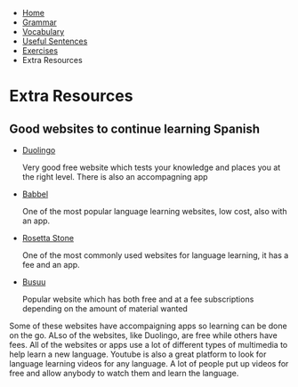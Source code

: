 <ul class="breadcrumb">
  <li><a href="https://161138651.github.io/Spanish-101/index.html">Home</a></li>
  <li><a href="pag2.html">Grammar</a></li>
  <li><a href="pag3.html">Vocabulary</a></li>
  <li><a href="pag4.html">Useful Sentences</a></li>
  <li><a href="pag5.html">Exercises</a></li>
  <li>Extra Resources</li>
  </ul>
  
  <h1>Extra Resources</h1>
 
 <h2> Good websites to continue learning Spanish</h2>
 <ul>
  <li><a href="https://www.duolingo.com/">Duolingo</a></li>
  <p> Very good free website which tests your knowledge and places you at the right level. There is also an accompagning app</p>
  <li><a href="https://lp.babbel.com/d/ENG_index.html?l1=ENG&l2=SPA">Babbel</a></li>
  <p> One of the most popular language learning websites, low cost, also with an app.</p>
  <li><a href="http://www.rosettastone.co.uk/"> Rosetta Stone</a></li>
  <p> One of the most commonly used websites for language learning, it has a fee and an app.</p>
  <li><a href="https://www.busuu.com/"> Busuu</a></li>
  <p> Popular website which has both free and at a fee subscriptions depending on the amount of material wanted</p>
  </ul>
  <p> Some of these websites have accompaigning apps so learning can be done on the go. ALso of the websites, like Duolingo, are free while others have fees. All of the websites or apps use a lot of different types of multimedia to help learn a new language. Youtube is also a great platform to look for language learning videos for any language. A lot of people put up videos for free and allow anybody to watch them and learn the language.</p>
